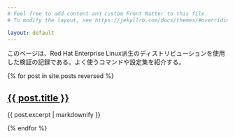 ```yaml
---
# Feel free to add content and custom Front Matter to this file.
# To modify the layout, see https://jekyllrb.com/docs/themes/#overriding-theme-defaults

layout: default
---
```


このページは、Red Hat Enterprise Linux派生のディストリビューションを使用した検証の記録である。よく使うコマンドや設定集を紹介する。

{% for post in site.posts reversed %}
  <h2><a href="{{ site.baseurl }}{{ post.url }}">{{ post.title }}</a></h2>
  <p>{{ post.excerpt | markdownify }}</p>
{% endfor %}

